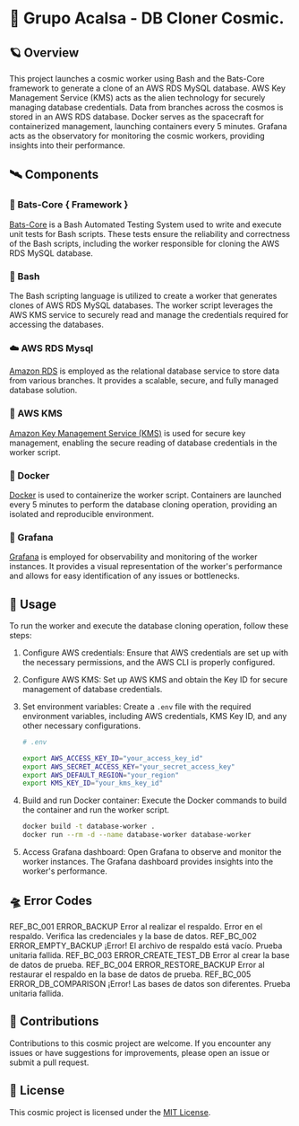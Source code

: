 # 🚀 Grupo Acalsa - DB Cloner Cosmic.

## 🪐 Overview 

This project launches a cosmic worker using Bash and the Bats-Core framework to generate a clone of an AWS RDS MySQL database. AWS Key Management Service (KMS) acts as the alien technology for securely managing database credentials. Data from branches across the cosmos is stored in an AWS RDS database. Docker serves as the spacecraft for containerized management, launching containers every 5 minutes. Grafana acts as the observatory for monitoring the cosmic workers, providing insights into their performance.

## 🛰️ Components 

### 🦇 Bats-Core { Framework }

[Bats-Core](https://github.com/bats-core/bats-core) is a Bash Automated Testing System used to write and execute unit tests for Bash scripts. These tests ensure the reliability and correctness of the Bash scripts, including the worker responsible for cloning the AWS RDS MySQL database.

### 🌌 Bash 

The Bash scripting language is utilized to create a worker that generates clones of AWS RDS MySQL databases. The worker script leverages the AWS KMS service to securely read and manage the credentials required for accessing the databases.

### ☁️ AWS RDS Mysql

[Amazon RDS](https://aws.amazon.com/rds/) is employed as the relational database service to store data from various branches. It provides a scalable, secure, and fully managed database solution.

### 🔐 AWS KMS 

[Amazon Key Management Service (KMS)](https://aws.amazon.com/kms/) is used for secure key management, enabling the secure reading of database credentials in the worker script.

### 🚢 Docker 

[Docker](https://www.docker.com/) is used to containerize the worker script. Containers are launched every 5 minutes to perform the database cloning operation, providing an isolated and reproducible environment.

### 📡 Grafana 

[Grafana](https://grafana.com/) is employed for observability and monitoring of the worker instances. It provides a visual representation of the worker's performance and allows for easy identification of any issues or bottlenecks.

## 🚀 Usage 

To run the worker and execute the database cloning operation, follow these steps:

1. Configure AWS credentials: Ensure that AWS credentials are set up with the necessary permissions, and the AWS CLI is properly configured.

2. Configure AWS KMS: Set up AWS KMS and obtain the Key ID for secure management of database credentials.

3. Set environment variables: Create a `.env` file with the required environment variables, including AWS credentials, KMS Key ID, and any other necessary configurations.

   ```bash
   # .env

   export AWS_ACCESS_KEY_ID="your_access_key_id"
   export AWS_SECRET_ACCESS_KEY="your_secret_access_key"
   export AWS_DEFAULT_REGION="your_region"
   export KMS_KEY_ID="your_kms_key_id"
   ```

4. Build and run Docker container: Execute the Docker commands to build the container and run the worker script.

   ```bash
   docker build -t database-worker .
   docker run --rm -d --name database-worker database-worker
   ```

5. Access Grafana dashboard: Open Grafana to observe and monitor the worker instances. The Grafana dashboard provides insights into the worker's performance.

## 🛸 Error Codes

REF_BC_001
   ERROR_BACKUP
   Error al realizar el respaldo.
   Error en el respaldo. Verifica las credenciales y la base de datos.
REF_BC_002
   ERROR_EMPTY_BACKUP
   ¡Error! El archivo de respaldo está vacío. Prueba unitaria fallida.
REF_BC_003
   ERROR_CREATE_TEST_DB
   Error al crear la base de datos de prueba.
REF_BC_004
   ERROR_RESTORE_BACKUP
   Error al restaurar el respaldo en la base de datos de prueba.
REF_BC_005
   ERROR_DB_COMPARISON
   ¡Error! Las bases de datos son diferentes. Prueba unitaria fallida.

## 🌌 Contributions 

Contributions to this cosmic project are welcome. If you encounter any issues or have suggestions for improvements, please open an issue or submit a pull request.

## 🚀 License 

This cosmic project is licensed under the [MIT License](LICENSE). 
